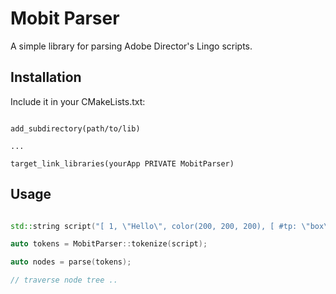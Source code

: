 # Mobit Parser

A simple library for parsing Adobe Director's Lingo scripts.

## Installation

Include it in your CMakeLists.txt:

```

add_subdirectory(path/to/lib)

...

target_link_libraries(yourApp PRIVATE MobitParser)

```

## Usage

```cpp

std::string script("[ 1, \"Hello\", color(200, 200, 200), [ #tp: \"box\", #repeat: 1 ] ]");

auto tokens = MobitParser::tokenize(script);

auto nodes = parse(tokens);

// traverse node tree ..

```
